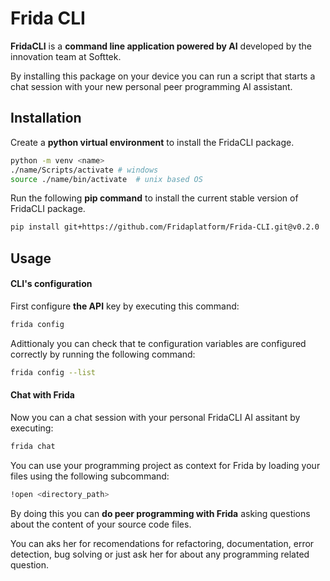 # Frida CLI

**FridaCLI** is a **command line application powered by AI** developed by the innovation team at Softtek.

By installing this package on your device you can run a script that starts a chat session with your new personal peer programming AI assistant.

## Installation

Create a **python virtual environment** to install the FridaCLI package.

```bash
python -m venv <name>
./name/Scripts/activate # windows
source ./name/bin/activate  # unix based OS
```

Run the following **pip command** to install the current stable version of FridaCLI package.

```bash
pip install git+https://github.com/Fridaplatform/Frida-CLI.git@v0.2.0
```

## Usage

#### CLI's configuration

First configure **the API** key by executing this command:

```bash
frida config
```

Adittionaly you can check that te configuration variables are configured correctly by running the following command:

```bash
frida config --list
```

#### Chat with Frida

Now you can a chat session with your personal FridaCLI AI assitant by executing:

```bash
frida chat
```

You can use your programming project as context for Frida by loading your files using the following subcommand:

```bash
!open <directory_path>
```

By doing this you can **do peer programming with Frida** asking questions about the content of your source code files.

You can aks her for recomendations for refactoring, documentation, error detection, bug solving or just ask her for about any programming related question.
